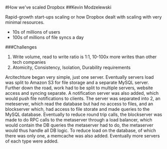 #How we've scaled Dropbox
##Kevin Modzelewski

Rapid-growth start-ups scaling or how Dropbox dealt with scaling with very minimal resources.

* 10s of millions of users
* 100s of millions of file syncs a day

###Challenges

1. Write volume, read to write ratio is 1:1, 10-100x more writes than other tech companies
2. Atomicity, Consistency, Isolation, Durability requirements

Arcitechture began very simple, just one server. Eventually servers load was split to Amazon S3 for file storage and a separate MySQL server. Further down the road, work had to be split to multiple servers, website access and syncing separate. A notification server was also added, which would push file notifications to clients. The server was separated into 2, an meteserver, which read the database but had no access to files, and an blockserver which, had access to file storate and made queries to the MySQL database. Eventually to reduce round trip calls, the blockserver was made to do RPC calls to the metaserver through a load balancer, which would contain the DB queries the metaserver had to do, the metaserver would thus handle all DB logic. To reduce load on the database, of which there was only one, a memcache was also added. Eventually more servers of each type were added.
